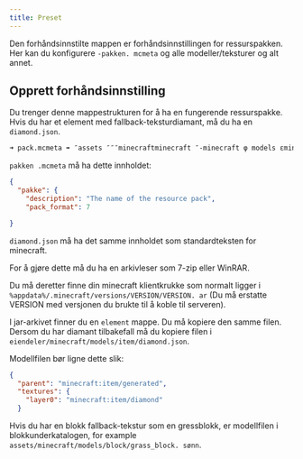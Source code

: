 ```yaml
---
title: Preset
---
```


Den forhåndsinnstilte mappen er forhåndsinnstillingen for ressurspakken. Her kan du konfigurere `-pakken. mcmeta` og alle modeller/teksturer og alt annet.

## Opprett forhåndsinnstilling

Du trenger denne mappestrukturen for å ha en fungerende ressurspakke. Hvis du har et element med fallback-teksturdiamant, må du ha en `diamond.json`.

```markdown
➜ pack.mcmeta ➠ ″assets ″″″minecraftminecraft ″-minecraft φ models εminecraftitem ε″″diamond.json
```

`pakken .mcmeta` må ha dette innholdet:

```json title="pack.mcmeta"
{
  "pakke": {
    "description": "The name of the resource pack",
    "pack_format": 7

}
```

`diamond.json` må ha det samme innholdet som standardteksten for minecraft.

For å gjøre dette må du ha en arkivleser som 7-zip eller WinRAR.

Du må deretter finne din minecraft klientkrukke som normalt ligger i `%appdata%/.minecraft/versions/VERSION/VERSION. ar` (Du må erstatte VERSION med versjonen du brukte til å koble til serveren).

I jar-arkivet finner du en `element` mappe. Du må kopiere den samme filen. Dersom du har diamant tilbakefall må du kopiere filen i `eiendeler/minecraft/models/item/diamond.json`.

Modellfilen bør ligne dette slik:

```json title="assets/minecraft/models/item/diamond.json"
{
  "parent": "minecraft:item/generated",
  "textures": {
    "layer0": "minecraft:item/diamond"
  }

```

Hvis du har en blokk fallback-tekstur som en gressblokk, er modellfilen i blokkunderkatalogen, for example `assets/minecraft/models/block/grass_block. sønn`.
